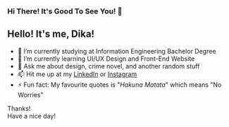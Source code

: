 ### Hi There! It's Good To See You! 👋

## Hello! It's me, Dika!

- 🔭 I’m currently studying at Information Engineering Bachelor Degree
- 🌱 I’m currently learning UI/UX Design and Front-End Website
- 💬 Ask me about design, crime novel, and another random stuff
- 📫 Hit me up at my [LinkedIn](https://www.linkedin.com/in/pramudya-kusuma-hardika-284b481b7/) or [Instagram](http://instagram.com/xydik_)
- ⚡ Fun fact: My favourite quotes is "_Hakuna Matata_" which means "No Worries"  

Thanks!  
Have a nice day!  

